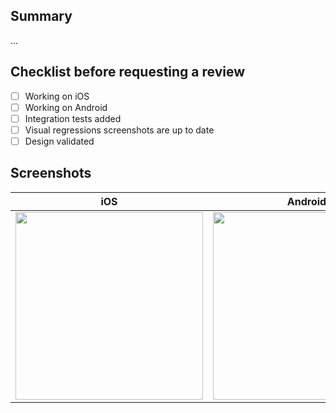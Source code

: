 ## Summary

...

## Checklist before requesting a review

- [ ] Working on iOS
- [ ] Working on Android
- [ ] Integration tests added
- [ ] Visual regressions screenshots are up to date
- [ ] Design validated

## Screenshots

| iOS                                                                                                                                                              | Android                                                                                                                                                              |
| ---------------------------------------------------------------------------------------------------------------------------------------------------------------- | -------------------------------------------------------------------------------------------------------------------------------------------------------------------- |
| <img src="https://github.com/GetLuko/streamline/blob/INSERT_YOUR_BRANCH_NAME/sandbox/e2e/ios/screenshots/INSERT_YOUR_COMPONENT_NAME.png?raw=true" width="300" /> | <img src="https://github.com/GetLuko/streamline/blob/INSERT_YOUR_BRANCH_NAME/sandbox/e2e/android/screenshots/INSERT_YOUR_COMPONENT_NAME.png?raw=true" width="300" /> |
